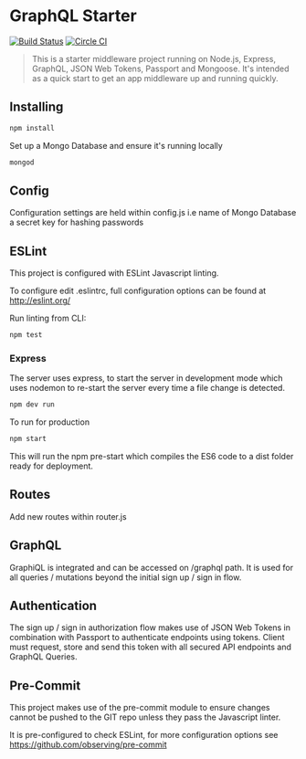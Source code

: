 # GraphQL Starter

[![Build Status](https://travis-ci.org/applification/API-GraphQL-Starter.svg?branch=master)](https://travis-ci.org/applification/API-GraphQL-Starter)
[![Circle CI](https://circleci.com/gh/applification/API-GraphQL-Starter/tree/master.svg?style=svg)](https://circleci.com/gh/applification/API-GraphQL-Starter/tree/master)

> This is a starter middleware project running on Node.js, Express, GraphQL, JSON Web Tokens, Passport and Mongoose. It's intended as a quick start to get an app middleware up and running quickly.

## Installing
```Javascript
npm install
```

Set up a Mongo Database and ensure it's running locally
```Javascript
mongod
```

## Config
Configuration settings are held within config.js i.e name of Mongo Database a secret key for hashing passwords

## ESLint
This project is configured with ESLint Javascript linting.

To configure edit .eslintrc, full configuration options can be found at http://eslint.org/

Run linting from CLI:

```Javascript
npm test
```

### Express
The server uses express, to start the server in development mode which uses nodemon to re-start the server every time a file change is detected.

```Javascript
npm dev run
```
To run for production
```Javascript
npm start
```

This will run the npm pre-start which compiles the ES6 code to a dist folder ready for deployment.

## Routes
Add new routes within router.js

## GraphQL
GraphiQL is integrated and can be accessed on /graphql path. It is used for all queries / mutations beyond the initial sign up / sign in flow.

## Authentication
The sign up / sign in authorization flow makes use of JSON Web Tokens in combination with Passport to authenticate endpoints using tokens. Client must request, store and send this token with all secured API endpoints and GraphQL Queries.

## Pre-Commit
This project makes use of the pre-commit module to ensure changes cannot be pushed to the GIT repo unless they pass the Javascript linter.

It is pre-configured to check ESLint, for more configuration options see https://github.com/observing/pre-commit
